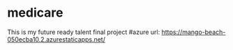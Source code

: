 # medicare
This is my future ready talent final project
#azure url: https://mango-beach-050ecba10.2.azurestaticapps.net/
